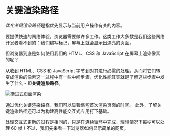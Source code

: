 # 关键渲染路径

*优化关键渲染路径*是指优先显示与当前用户操作有关的内容。

要提供快速的网络体验，浏览器需要做许多工作。这类工作大多数是我们这些网络开发者看不到的：我们编写标记，屏幕上就会显示出漂亮的页面。

但浏览器到底是如何使用我们的 HTML、CSS 和 JavaScript 在屏幕上渲染像素的呢？

从收到 HTML、CSS 和 JavaScript 字节到对其进行必需的处理，从而将它们转变成渲染的像素这一过程中有一些中间步骤，优化性能其实就是了解这些步骤中发生了什么 - 即**关键渲染路径**。

![渐进式页面渲染](https://developers.google.cn/web/fundamentals/performance/critical-rendering-path/images/progressive-rendering.png)

通过优化关键渲染路径，我们可以显著缩短首次渲染页面的时间。 此外，了解关键渲染路径还可以为构建高性能交互式应用打下基础。

处理交互式更新的过程是相同的，只是在连续循环中完成，理想情况下每秒可以处理 60 帧！不过，我们先来看一下浏览器如何显示简单的网页。